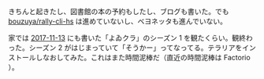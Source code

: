 きちんと起きたし、図書館の本の予約もしたし、ブログも書いた。でも [bouzuya/rally-cli-hs][] は進めていないし、ベヨネッタも進んでいない。

家では [2017-11-13][] にも書いた「よゐクラ」のシーズン 1 を観たくらい。観終わった。シーズン 2 がはじまっていて「そうかー」ってなってる。テラリアをインストールしなおしてみた。これはまた時間泥棒だ（直近の時間泥棒は Factorio ）。

[bouzuya/rally-cli-hs]: https://github.com/bouzuya/rally-cli-hs
[2017-11-13]: https://blog.bouzuya.net/2017/11/13/
